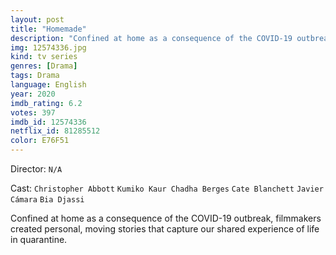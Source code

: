 ```yaml
---
layout: post
title: "Homemade"
description: "Confined at home as a consequence of the COVID-19 outbreak, filmmakers created personal, moving stories that capture our shared experience of life in quarantine..."
img: 12574336.jpg
kind: tv series
genres: [Drama]
tags: Drama 
language: English
year: 2020
imdb_rating: 6.2
votes: 397
imdb_id: 12574336
netflix_id: 81285512
color: E76F51
---
```

Director: `N/A`  

Cast: `Christopher Abbott` `Kumiko Kaur Chadha Berges` `Cate Blanchett` `Javier Cámara` `Bia Djassi` 

Confined at home as a consequence of the COVID-19 outbreak, filmmakers created personal, moving stories that capture our shared experience of life in quarantine.